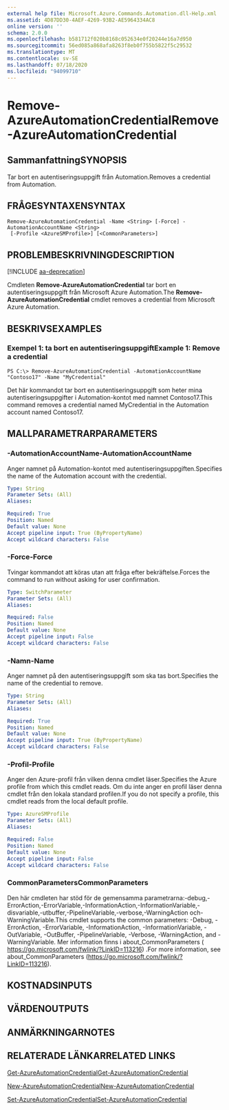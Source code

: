 ```yaml
---
external help file: Microsoft.Azure.Commands.Automation.dll-Help.xml
ms.assetid: 4D87DD30-4AEF-4269-93B2-AE5964334AC8
online version: ''
schema: 2.0.0
ms.openlocfilehash: b581712f020b8168c052634e0f20244e16a7d950
ms.sourcegitcommit: 56ed085a868afa8263f8eb0f755b5822f5c29532
ms.translationtype: MT
ms.contentlocale: sv-SE
ms.lasthandoff: 07/18/2020
ms.locfileid: "94099710"
---
```

# <span data-ttu-id="aabba-101">Remove-AzureAutomationCredential</span><span class="sxs-lookup"><span data-stu-id="aabba-101">Remove-AzureAutomationCredential</span></span>

## <span data-ttu-id="aabba-102">Sammanfattning</span><span class="sxs-lookup"><span data-stu-id="aabba-102">SYNOPSIS</span></span>

<span data-ttu-id="aabba-103">Tar bort en autentiseringsuppgift från Automation.</span><span class="sxs-lookup"><span data-stu-id="aabba-103">Removes a credential from Automation.</span></span>

## <span data-ttu-id="aabba-104">FRÅGESYNTAXEN</span><span class="sxs-lookup"><span data-stu-id="aabba-104">SYNTAX</span></span>

```
Remove-AzureAutomationCredential -Name <String> [-Force] -AutomationAccountName <String>
 [-Profile <AzureSMProfile>] [<CommonParameters>]
```

## <span data-ttu-id="aabba-105">PROBLEMBESKRIVNING</span><span class="sxs-lookup"><span data-stu-id="aabba-105">DESCRIPTION</span></span>

[!INCLUDE [aa-deprecation](../include/aa-deprecation.md)]

<span data-ttu-id="aabba-106">Cmdleten **Remove-AzureAutomationCredential** tar bort en autentiseringsuppgift från Microsoft Azure Automation.</span><span class="sxs-lookup"><span data-stu-id="aabba-106">The **Remove-AzureAutomationCredential** cmdlet removes a credential from Microsoft Azure Automation.</span></span>

## <span data-ttu-id="aabba-107">BESKRIVS</span><span class="sxs-lookup"><span data-stu-id="aabba-107">EXAMPLES</span></span>

### <span data-ttu-id="aabba-108">Exempel 1: ta bort en autentiseringsuppgift</span><span class="sxs-lookup"><span data-stu-id="aabba-108">Example 1: Remove a credential</span></span>
```
PS C:\> Remove-AzureAutomationCredential -AutomationAccountName "Contoso17" -Name "MyCredential"
```

<span data-ttu-id="aabba-109">Det här kommandot tar bort en autentiseringsuppgift som heter mina autentiseringsuppgifter i Automation-kontot med namnet Contoso17.</span><span class="sxs-lookup"><span data-stu-id="aabba-109">This command removes a credential named MyCredential in the Automation account named Contoso17.</span></span>

## <span data-ttu-id="aabba-110">MALLPARAMETRAR</span><span class="sxs-lookup"><span data-stu-id="aabba-110">PARAMETERS</span></span>

### <span data-ttu-id="aabba-111">-AutomationAccountName</span><span class="sxs-lookup"><span data-stu-id="aabba-111">-AutomationAccountName</span></span>
<span data-ttu-id="aabba-112">Anger namnet på Automation-kontot med autentiseringsuppgiften.</span><span class="sxs-lookup"><span data-stu-id="aabba-112">Specifies the name of the Automation account with the credential.</span></span>

```yaml
Type: String
Parameter Sets: (All)
Aliases: 

Required: True
Position: Named
Default value: None
Accept pipeline input: True (ByPropertyName)
Accept wildcard characters: False
```

### <span data-ttu-id="aabba-113">-Force</span><span class="sxs-lookup"><span data-stu-id="aabba-113">-Force</span></span>
<span data-ttu-id="aabba-114">Tvingar kommandot att köras utan att fråga efter bekräftelse.</span><span class="sxs-lookup"><span data-stu-id="aabba-114">Forces the command to run without asking for user confirmation.</span></span>

```yaml
Type: SwitchParameter
Parameter Sets: (All)
Aliases: 

Required: False
Position: Named
Default value: None
Accept pipeline input: False
Accept wildcard characters: False
```

### <span data-ttu-id="aabba-115">-Namn</span><span class="sxs-lookup"><span data-stu-id="aabba-115">-Name</span></span>
<span data-ttu-id="aabba-116">Anger namnet på den autentiseringsuppgift som ska tas bort.</span><span class="sxs-lookup"><span data-stu-id="aabba-116">Specifies the name of the credential to remove.</span></span>

```yaml
Type: String
Parameter Sets: (All)
Aliases: 

Required: True
Position: Named
Default value: None
Accept pipeline input: True (ByPropertyName)
Accept wildcard characters: False
```

### <span data-ttu-id="aabba-117">-Profil</span><span class="sxs-lookup"><span data-stu-id="aabba-117">-Profile</span></span>
<span data-ttu-id="aabba-118">Anger den Azure-profil från vilken denna cmdlet läser.</span><span class="sxs-lookup"><span data-stu-id="aabba-118">Specifies the Azure profile from which this cmdlet reads.</span></span>
<span data-ttu-id="aabba-119">Om du inte anger en profil läser denna cmdlet från den lokala standard profilen.</span><span class="sxs-lookup"><span data-stu-id="aabba-119">If you do not specify a profile, this cmdlet reads from the local default profile.</span></span>

```yaml
Type: AzureSMProfile
Parameter Sets: (All)
Aliases: 

Required: False
Position: Named
Default value: None
Accept pipeline input: False
Accept wildcard characters: False
```

### <span data-ttu-id="aabba-120">CommonParameters</span><span class="sxs-lookup"><span data-stu-id="aabba-120">CommonParameters</span></span>
<span data-ttu-id="aabba-121">Den här cmdleten har stöd för de gemensamma parametrarna:-debug,-ErrorAction,-ErrorVariable,-InformationAction,-InformationVariable,-disvariable,-utbuffer,-PipelineVariable,-verbose,-WarningAction och-WarningVariable.</span><span class="sxs-lookup"><span data-stu-id="aabba-121">This cmdlet supports the common parameters: -Debug, -ErrorAction, -ErrorVariable, -InformationAction, -InformationVariable, -OutVariable, -OutBuffer, -PipelineVariable, -Verbose, -WarningAction, and -WarningVariable.</span></span> <span data-ttu-id="aabba-122">Mer information finns i about_CommonParameters ( https://go.microsoft.com/fwlink/?LinkID=113216) .</span><span class="sxs-lookup"><span data-stu-id="aabba-122">For more information, see about_CommonParameters (https://go.microsoft.com/fwlink/?LinkID=113216).</span></span>

## <span data-ttu-id="aabba-123">KOSTNADS</span><span class="sxs-lookup"><span data-stu-id="aabba-123">INPUTS</span></span>

## <span data-ttu-id="aabba-124">VÄRDEN</span><span class="sxs-lookup"><span data-stu-id="aabba-124">OUTPUTS</span></span>

## <span data-ttu-id="aabba-125">ANMÄRKNINGAR</span><span class="sxs-lookup"><span data-stu-id="aabba-125">NOTES</span></span>

## <span data-ttu-id="aabba-126">RELATERADE LÄNKAR</span><span class="sxs-lookup"><span data-stu-id="aabba-126">RELATED LINKS</span></span>

[<span data-ttu-id="aabba-127">Get-AzureAutomationCredential</span><span class="sxs-lookup"><span data-stu-id="aabba-127">Get-AzureAutomationCredential</span></span>](./Get-AzureAutomationCredential.md)

[<span data-ttu-id="aabba-128">New-AzureAutomationCredential</span><span class="sxs-lookup"><span data-stu-id="aabba-128">New-AzureAutomationCredential</span></span>](./New-AzureAutomationCredential.md)

[<span data-ttu-id="aabba-129">Set-AzureAutomationCredential</span><span class="sxs-lookup"><span data-stu-id="aabba-129">Set-AzureAutomationCredential</span></span>](./Set-AzureAutomationCredential.md)


